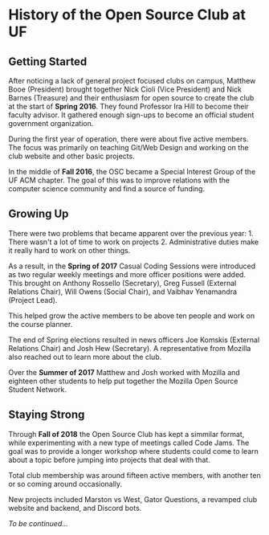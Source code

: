 # History of the Open Source Club at UF

## Getting Started

After noticing a lack of general project focused clubs on campus, Matthew Booe (President) brought together Nick Cioli (Vice President) and Nick Barnes (Treasure) and their enthusiasm for open source to create the club at the start of **Spring 2016**. They found Professor Ira Hill to become their faculty advisor. It gathered enough sign-ups to become an official student government organization.

During the first year of operation, there were about five active members. The focus was primarily on teaching Git/Web Design and working on the club website and other basic projects. 

In the middle of **Fall 2016**, the OSC became a Special Interest Group of the UF ACM chapter. The goal of this was to improve relations with the computer science community and find a source of funding.

## Growing Up

There were two problems that became apparent over the previous year: 1. There wasn't a lot of time to work on projects 2. Administrative duties make it really hard to work on other things.

As a result, in the **Spring of 2017** Casual Coding Sessions were introduced as two regular weekly meetings and more officer positions were added. This brought on Anthony Rossello (Secretary), Greg Fussell (External Relations Chair), Will Owens (Social Chair), and Vaibhav Yenamandra (Project Lead).

This helped grow the active members to be above ten people and work on the course planner.

The end of Spring elections resulted in news officers Joe Komskis (External Relations Chair) and Josh Hew (Secretary). A representative from Mozilla also reached out to learn more about the club.

Over the **Summer of 2017** Matthew and Josh worked with Mozilla and eighteen other students to help put together the Mozilla Open Source Student Network. 

## Staying Strong

Through **Fall of 2018** the Open Source Club has kept a simmilar format, while experimenting with a new type of meetings called Code Jams. The goal was to provide a longer workshop where students could come to learn about a topic before jumping into projects that deal with that.

Total club membership was around fifteen active members, with another ten or so coming around occasionally.

New projects included Marston vs West, Gator Questions, a revamped club website and backend, and Discord bots.

_To be continued..._
